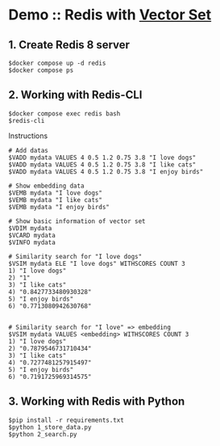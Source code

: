 # Demo :: Redis with [Vector Set](https://redis.io/blog/announcing-vector-sets-a-new-redis-data-type-for-vector-similarity/)


## 1. Create Redis 8 server
```
$docker compose up -d redis
$docker compose ps
```

## 2. Working with Redis-CLI
```
$docker compose exec redis bash
$redis-cli
```
Instructions
```
# Add datas
$VADD mydata VALUES 4 0.5 1.2 0.75 3.8 "I love dogs"
$VADD mydata VALUES 4 0.5 1.2 0.75 3.8 "I like cats"
$VADD mydata VALUES 4 0.5 1.2 0.75 3.8 "I enjoy birds"

# Show embedding data
$VEMB mydata "I love dogs"
$VEMB mydata "I like cats"
$VEMB mydata "I enjoy birds"

# Show basic information of vector set
$VDIM mydata
$VCARD mydata
$VINFO mydata

# Similarity search for "I love dogs"
$VSIM mydata ELE "I love dogs" WITHSCORES COUNT 3
1) "I love dogs"
2) "1"
3) "I like cats"
4) "0.8427733480930328"
5) "I enjoy birds"
6) "0.7713080942630768"


# Similarity search for "I love" => embedding
$VSIM mydata VALUES <embedding> WITHSCORES COUNT 3
1) "I love dogs"
2) "0.7879546731710434"
3) "I like cats"
4) "0.7277481257915497"
5) "I enjoy birds"
6) "0.7191725969314575"

```

## 3. Working with Redis with Python
```
$pip install -r requirements.txt
$python 1_store_data.py
$python 2_search.py
```